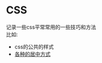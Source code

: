 # CSS
记录一些css平常常用的一些技巧和方法
<br />
比如:<br /> 
* css的公共的样式 <br /> 
* [各种的居中方式](http://http://www.cnblogs.com/Dudy/p/4085292.html#3268054)  

